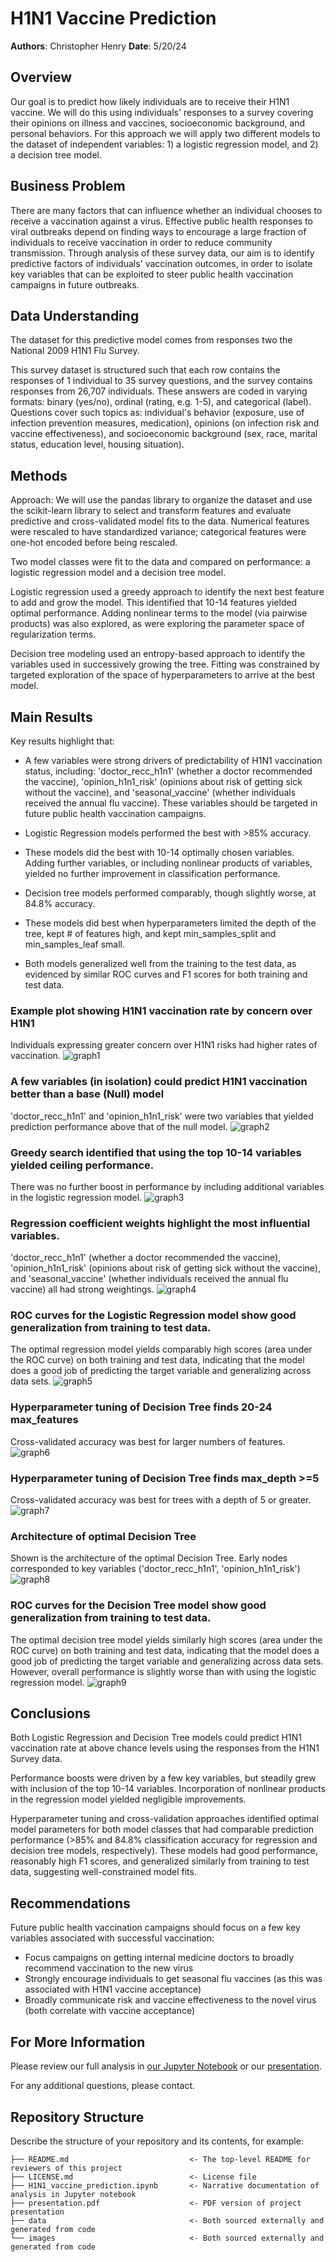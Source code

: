 # H1N1 Vaccine Prediction

**Authors**: Christopher Henry
**Date**: 5/20/24


## Overview

Our goal is to predict how likely individuals are to receive their H1N1 vaccine. We will do this using individuals' responses to a survey covering their opinions on illness and vaccines, socioeconomic background, and personal behaviors. For this approach we will apply two different models to the dataset of independent variables: 1) a logistic regression model, and 2) a decision tree model.


## Business Problem
There are many factors that can influence whether an individual chooses to receive a vaccination against a virus. Effective public health responses to viral outbreaks depend on finding ways to encourage a large fraction of individuals to receive vaccination in order to reduce community transmission. Through analysis of these survey data, our aim is to identify predictive factors of individuals' vaccination outcomes, in order to isolate key variables that can be exploited to steer public health vaccination campaigns in future outbreaks.


## Data Understanding

The dataset for this predictive model comes from responses two the National 2009 H1N1 Flu Survey.

This survey dataset is structured such that each row contains the responses of 1 individual to 35 survey questions, and the survey contains responses from 26,707 individuals. These answers are coded in varying formats: binary (yes/no), ordinal (rating, e.g. 1-5), and categorical (label). Questions cover such topics as: individual's behavior (exposure, use of infection prevention measures, medication), opinions (on infection risk and vaccine effectiveness), and socioeconomic background (sex, race, marital status, education level, housing situation).


## Methods

Approach: We will use the pandas library to organize the dataset and use the scikit-learn library to select and transform features and evaluate predictive and cross-validated model fits to the data. Numerical features were rescaled to have standardized variance; categorical features were one-hot encoded before being rescaled.

Two model classes were fit to the data and compared on performance: a logistic regression model and a decision tree model.

Logistic regression used a greedy approach to identify the next best feature to add and grow the model. This identified that 10-14 features yielded optimal performance. Adding nonlinear terms to the model (via pairwise products) was also explored, as were exploring the parameter space of regularization terms.

Decision tree modeling used an entropy-based approach to identify the variables used in successively growing the tree. Fitting was constrained by targeted exploration of the space of hyperparameters to arrive at the best model.


## Main Results

Key results highlight that:

* A few variables were strong drivers of predictability of H1N1 vaccination status, including: 'doctor_recc_h1n1' (whether a doctor recommended the vaccine), 'opinion_h1n1_risk' (opinions about risk of getting sick without the vaccine), and 'seasonal_vaccine' (whether individuals received the annual flu vaccine). These variables should be targeted in future public health vaccination campaigns.

* Logistic Regression models performed the best with >85% accuracy.
* These models did the best with 10-14 optimally chosen variables. Adding further variables, or including nonlinear products of variables, yielded no further improvement in classification performance.

* Decision tree models performed comparably, though slightly worse, at 84.8% accuracy.
* These models did best when hyperparameters limited the depth of the tree, kept # of features high, and kept min_samples_split and min_samples_leaf small.


* Both models generalized well from the training to the test data, as evidenced by similar ROC curves and F1 scores for both training and test data.



### Example plot showing H1N1 vaccination rate by concern over H1N1

Individuals expressing greater concern over H1N1 risks had higher rates of vaccination.
![graph1](./images/h1n1_concern_plot.jpg)

### A few variables (in isolation) could predict H1N1 vaccination better than a base (Null) model

'doctor_recc_h1n1' and 'opinion_h1n1_risk' were two variables that yielded prediction performance above that of the null model.
![graph2](./images/accuracy_singlevariableBASE.jpg)

### Greedy search identified that using the top 10-14 variables yielded ceiling performance.

There was no further boost in performance by including additional variables in the logistic regression model.
![graph3](./images/cumulative_accuracy_withNvariables.jpg)

### Regression coefficient weights highlight the most influential variables.
'doctor_recc_h1n1' (whether a doctor recommended the vaccine), 'opinion_h1n1_risk' (opinions about risk of getting sick without the vaccine), and 'seasonal_vaccine' (whether individuals received the annual flu vaccine) all had strong weightings.
![graph4](./images/logistic_roc_coefficients.jpg)

### ROC curves for the Logistic Regression model show good generalization from training to test data.

The optimal regression model yields comparably high scores (area under the ROC curve) on both training and test data, indicating that the model does a good job of predicting the target variable and generalizing across data sets.
![graph5](./images/logistic_roc_traintest.jpg)

### Hyperparameter tuning of Decision Tree finds 20-24 max_features

Cross-validated accuracy was best for larger numbers of features.
![graph6](./images/decision_tree_max_features.jpg)

### Hyperparameter tuning of Decision Tree finds max_depth >=5

Cross-validated accuracy was best for trees with a depth of 5 or greater.
![graph7](./images/decision_tree_max_depth.jpg)

### Architecture of optimal Decision Tree

Shown is the architecture of the optimal Decision Tree. Early nodes corresponded to key variables ('doctor_recc_h1n1', 'opinion_h1n1_risk')
![graph8](./images/decision_tree_final.jpg)

### ROC curves for the Decision Tree model show good generalization from training to test data.

The optimal decision tree model yields similarly high scores (area under the ROC curve) on both training and test data, indicating that the model does a good job of predicting the target variable and generalizing across data sets. However, overall performance is slightly worse than with using the logistic regression model.
![graph9](./images/decisiontree_roc_traintest.jpg)



## Conclusions

Both Logistic Regression and Decision Tree models could predict H1N1 vaccination rate at above chance levels using the responses from the H1N1 Survey data.

Performance boosts were driven by a few key variables, but steadily grew with inclusion of the top 10-14 variables. Incorporation of nonlinear products in the regression model yielded negligible improvements.

Hyperparameter tuning and cross-validation approaches identified optimal model parameters for both model classes that had comparable prediction performance (>85% and 84.8% classification accuracy for regression and decision tree models, respectively). These models had good performance, reasonably high F1 scores, and generalized similarly from training to test data, suggesting well-constrained model fits.

## Recommendations

Future public health vaccination campaigns should focus on a few key variables associated with successful vaccination:

* Focus campaigns on getting internal medicine doctors to broadly recommend vaccination to the new virus
* Strongly encourage individuals to get seasonal flu vaccines (as this was associated with H1N1 vaccine acceptance)
* Broadly communicate risk and vaccine effectiveness to the novel virus (both correlate with vaccine acceptance)



## For More Information

Please review our full analysis in [our Jupyter Notebook](./H1N1_vaccine_prediction.ipynb) or our [presentation](./presentation.pdf).

For any additional questions, please contact.

## Repository Structure

Describe the structure of your repository and its contents, for example:

```
├── README.md                           <- The top-level README for reviewers of this project
├── LICENSE.md                          <- License file 
├── H1N1_vaccine_prediction.ipynb       <- Narrative documentation of analysis in Jupyter notebook
├── presentation.pdf                    <- PDF version of project presentation
├── data                                <- Both sourced externally and generated from code
└── images                              <- Both sourced externally and generated from code
```
